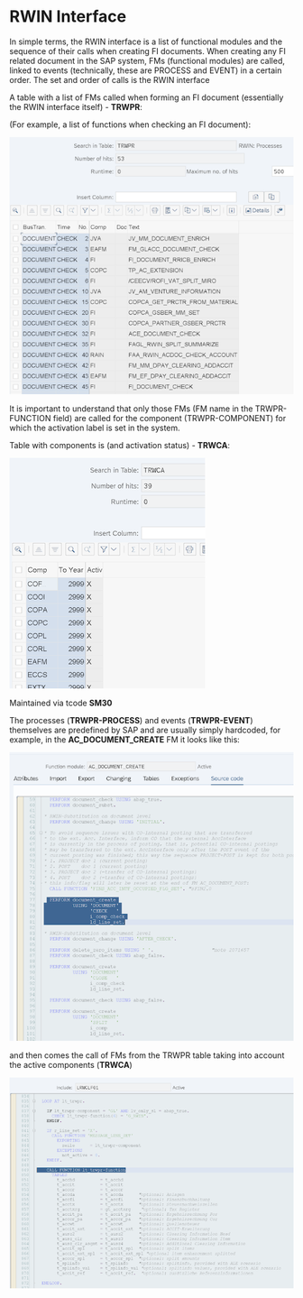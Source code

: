 # RWIN Interface

In simple terms, the RWIN interface is a list of functional modules and the sequence of their calls when creating FI documents. When creating any FI related document in the SAP system, FMs (functional modules) are called, linked to events (technically, these are PROCESS and EVENT) in a certain order. The set and order of calls is the RWIN interface

A table with a list of FMs called when forming an FI document (essentially the RWIN interface itself) - **TRWPR**:

(For example, a list of functions when checking an FI document):

![Table TRWPR at se16n](IMGs/IMG_TRWPR.png)

It is important to understand that only those FMs (FM name in the TRWPR-FUNCTION field) are called for the component (TRWPR-COMPONENT) for which the activation label is set in the system.

Table with components is (and activation status) - **TRWCA**:

![Table TRWCA at se16n](IMGs/IMG_TRWCA.png)

Maintained via tcode **SM30**

The processes (**TRWPR-PROCESS**) and events (**TRWPR-EVENT**) themselves are predefined by SAP and are usually simply hardcoded, for example, in the **AC_DOCUMENT_CREATE** FM it looks like this:

![FM AC_DOCUMENT_CREATE](IMGs/IMG_FM_AC_%20DOCUMENT.png)

and then comes the call of FMs from the TRWPR table taking into account the active components (**TRWCA**)

![Include LRWCLF01](IMGs/IMG_LRWCLF01.png)
